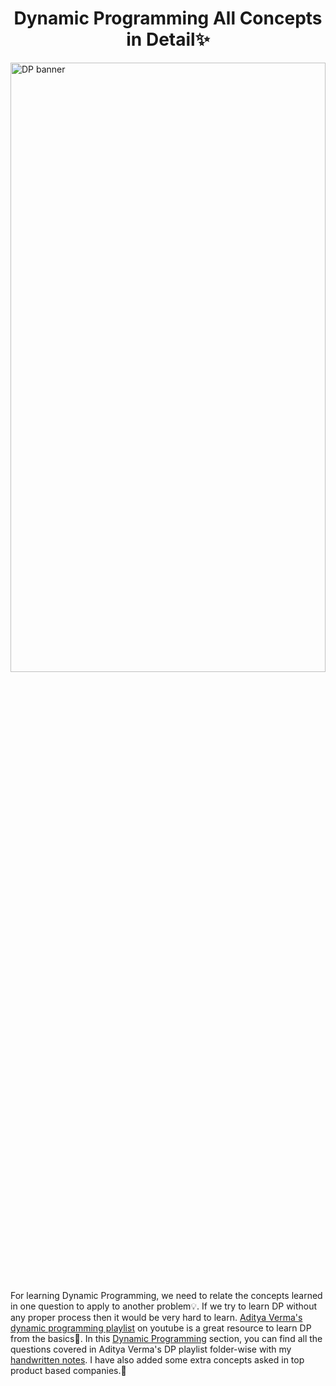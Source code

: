 <div align="center">
<h1>Dynamic Programming All Concepts in Detail✨</h1>
</div>

<a href="#"><img width="100%" height="50%" alt="DP banner" src="https://raw.githubusercontent.com/SamirPaulb/assets/main/dynamic-programming.jpg"></a>



For learning Dynamic Programming, we need to relate the concepts learned in one question to apply to another problem💡. If we try to learn DP without any proper process then it would be very hard to learn. [Aditya Verma's](https://www.youtube.com/c/AdityaVermaTheProgrammingLord)  [dynamic programming playlist](https://youtube.com/playlist?list=PL_z_8CaSLPWekqhdCPmFohncHwz8TY2Go) on youtube is a great resource to learn DP from the basics🙌. 
In this [Dynamic Programming](https://github.com/SamirPaul1/DSAlgo/tree/main/02_Dynamic-Programming) section, you can find all the questions covered in Aditya Verma's DP playlist folder-wise with my [handwritten notes](https://raw.githubusercontent.com/SamirPaul1/DSAlgo/main/02_Dynamic-Programming/Dynamic-Programming-NOTE.pdf). 
I have also added some extra concepts asked in top product based companies.🎯